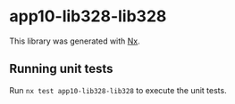 # app10-lib328-lib328

This library was generated with [Nx](https://nx.dev).

## Running unit tests

Run `nx test app10-lib328-lib328` to execute the unit tests.
